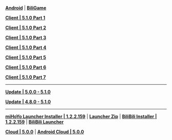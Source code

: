 **[Android](https://autopatchcn.yuanshen.com/client_app/download/Android/20240927184040_XnwSMMsa18eRD0fz/mihoyo/yuanshen_5.1.0.apk)** | **[BiliGame](https://pkg.biligame.com/games/ys_5.1.0_27118081_27297621_20240930_090630_e391c.apk)**

**[Client | 5.1.0  Part 1](https://autopatchcn.yuanshen.com/client_app/download/pc_zip/20240927184320_gqJy4a3Dv3oQiDRv/YuanShen_5.1.0.zip.001)**

**[Client | 5.1.0  Part 2](https://autopatchcn.yuanshen.com/client_app/download/pc_zip/20240927184320_gqJy4a3Dv3oQiDRv/YuanShen_5.1.0.zip.002)**

**[Client | 5.1.0  Part 3](https://autopatchcn.yuanshen.com/client_app/download/pc_zip/20240927184320_gqJy4a3Dv3oQiDRv/YuanShen_5.1.0.zip.003)**

**[Client | 5.1.0  Part 4](https://autopatchcn.yuanshen.com/client_app/download/pc_zip/20240927184320_gqJy4a3Dv3oQiDRv/YuanShen_5.1.0.zip.004)**

**[Client | 5.1.0  Part 5](https://autopatchcn.yuanshen.com/client_app/download/pc_zip/20240927184320_gqJy4a3Dv3oQiDRv/YuanShen_5.1.0.zip.005)**

**[Client | 5.1.0  Part 6](https://autopatchcn.yuanshen.com/client_app/download/pc_zip/20240927184320_gqJy4a3Dv3oQiDRv/YuanShen_5.1.0.zip.006)**

**[Client | 5.1.0  Part 7](https://autopatchcn.yuanshen.com/client_app/download/pc_zip/20240927184320_gqJy4a3Dv3oQiDRv/YuanShen_5.1.0.zip.007)**

---

**[Update | 5.0.0 - 5.1.0](https://autopatchcn.yuanshen.com/client_app/update/hk4e_cn/game_5.0.0_5.1.0_hdiff_OuXoYuKRbvmxBGvG.zip)**

**[Update | 4.8.0 - 5.1.0](https://autopatchcn.yuanshen.com/client_app/update/hk4e_cn/game_4.8.0_5.1.0_hdiff_tVANuDpJCgAdJjPC.zip)**

---

**[miHoYo Launcher Installer | 1.2.2.159](https://autopatchcn.yuanshen.com/client_app/download/launcher/20240927174612_nuShjqNATtQ0nJQd/mihoyo/yuanshen_setup_202409242141.exe)** | **[Launcher Zip](https://hyp-webstatic.mihoyo.com/hyp-client/jGHBHlcOq1_1.2.2.159_1_1_cps_bh3_cn_jGHBHlcOq1_9mihoyo_202410101741_zLYnMThb.zip)** | **[BiliBili Installer | 1.2.2.159](https://pkg.biligame.com/games/yuanshen_setup_202409241934/955641/yuanshen_setup_202409241934.exe)** | **[BiliBili Launcher](https://hyp-webstatic.mihoyo.com/hyp-client/umfgRO5gh5_1.2.2.159_14_0_cps_hk4e_cn_umfgRO5gh5_9mihoyo_202409241933_rkjcMkAI.zip)**

**[Cloud | 5.0.0](https://autopatchcn.yuanshen.com/client_app/download/cloudgame/pc/20240929160135_w5hCy8spJsfFCAYz/cbu102/yscloud_5.1.0.exe)** | **[Android Cloud | 5.0.0](https://autopatchcn.yuanshen.com/client_app/download/cloudgame/android/20240929160051_SJ3WIBCoq1TryLZV/cyydweb/yscloud_5.1.0.apk)**

